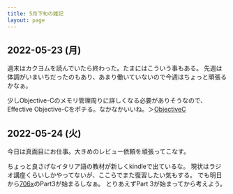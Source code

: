 ```yaml
---
title: 5月下旬の雑記
layout: page
---
```


## 2022-05-23 (月)

週末はカクヨムを読んでいたら終わった。たまにはこういう事もある。
先週は体調がいまいちだったのもあり、あまり働いていないので今週はちょっと頑張るかなぁ。

少しObjective-Cのメモリ管理周りに詳しくなる必要がありそうなので、Effective Objective-Cをポチる。なかなかいいね。＞[ObjectiveC](https://karino2.github.io/RandomThoughts/ObjectiveC)

## 2022-05-24 (火)

今日は真面目にお仕事。大きめのレビュー依頼を頑張ってこなす。

ちょっと良さげなイタリア語の教材が新しくkindleで出ているな。
現状はラジオ講座くらいしかやってないが、ここらでまた復習したい気もする。
でも明日から[706x](https://karino2.github.io/RandomThoughts/706x)のPart3が始まるしなぁ。
とりあえずPart 3が始まってから考えよう。